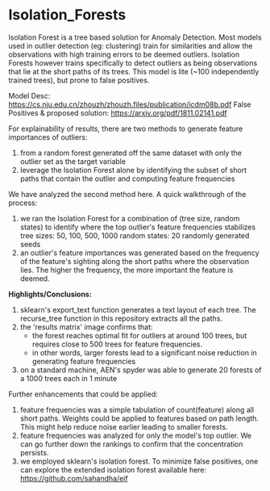 # Isolation_Forests

Isolation Forest is a tree based solution for Anomaly Detection. Most models used in outlier detection (eg: clustering) train for similarities and allow the observations with high training errors to be deemed outliers. Isolation Forests however trains specifically to detect outliers as being observations that lie at the short paths of its trees. This model is lite (~100 independently trained trees), but prone to false positives. 

Model Desc: https://cs.nju.edu.cn/zhouzh/zhouzh.files/publication/icdm08b.pdf
False Positives & proposed solution: https://arxiv.org/pdf/1811.02141.pdf

For explainability of results, there are two methods to generate feature importances of outliers:
1) from a random forest generated off the same dataset with only the outlier set as the target variable
2) leverage the Isolation Forest alone by identifying the subset of short paths that contain the outlier and computing feature frequencies

We have analyzed the second method here. A quick walkthrough of the process:
1) we ran the Isolation Forest for a combination of (tree size, random states) to identify where the top outlier's feature frequencies stabilizes
    tree sizes: 50, 100, 500, 1000
    random states: 20 randomly generated seeds
2) an outlier's feature importances was generated based on the frequency of the feature's sighting along the short paths where the observation lies. The higher the frequency, the more important the feature is deemed.

**Highlights/Conclusions:**
1) sklearn's export_text function generates a text layout of each tree. The recurse_tree function in this repository extracts all the paths.
2) the 'results matrix' image confirms that:
      - the forest reaches optimal fit for outliers at around 100 trees, but requires close to 500 trees for feature frequencies.
      - in other words, larger forests lead to a significant noise reduction in generating feature frequencies
3) on a standard machine, AEN's spyder was able to generate 20 forests of a 1000 trees each in 1 minute


Further enhancements that could be applied:
1) feature frequencies was a simple tabulation of count(feature) along all short paths. Weights could be applied to features based on path length. This might help reduce noise earlier leading to smaller forests.
2) feature frequencies was analyzed for only the model's top outlier. We can go further down the rankings to confirm that the concentration persists.
3) we employed sklearn's isolation forest. To minimize false positives, one can explore the extended isolation forest available here: https://github.com/sahandha/eif
